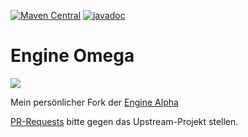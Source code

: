 <!-- https://github.com/softwaremill/maven-badges -->
[![Maven Central](https://img.shields.io/maven-central/v/rocks.friedrich.engine_omega/engine-omega.svg?style=flat)](https://maven-badges.herokuapp.com/maven-central/rocks.friedrich.engine_omega/engine-omega)
[![javadoc](https://javadoc.io/badge2/rocks.friedrich.engine_omega/engine-omega/javadoc.svg)](https://javadoc.io/doc/rocks.friedrich.engine_omega/engine-omega)

# Engine Omega

![](https://raw.githubusercontent.com/Josef-Friedrich/engine-omega/fork/src/main/resources/assets/logo.png)

Mein persönlicher Fork der [Engine Alpha](https://github.com/engine-alpha/engine-alpha)

[PR-Requests](https://github.com/engine-alpha/engine-alpha) bitte gegen das Upstream-Projekt stellen.
